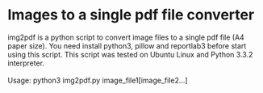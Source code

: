 Images to a single pdf file converter
=====================================

img2pdf is a python script to convert image files to a single pdf file (A4 paper size). You need install python3, pillow and reportlab3 before start using this script. This script was tested on Ubuntu Linux and Python 3.3.2 interpreter.
<br>
<br>
Usage:
python3 img2pdf.py image_file1[image_file2...]

